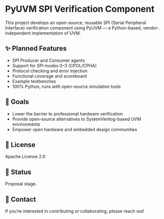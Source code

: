 # PyUVM SPI Verification Component

This project develops an open-source, reusable SPI (Serial Peripheral Interface) verification component using PyUVM — a Python-based, vendor-independent implementation of UVM.

## ✨ Planned Features

- SPI Producer and Consumer agents
- Support for SPI modes 0–3 (CPOL/CPHA)
- Protocol checking and error injection
- Functional coverage and scoreboard
- Example testbenches
- 100% Python, runs with open-source simulation tools

## 🧭 Goals

- Lower the barrier to professional hardware verification
- Provide open-source alternatives to SystemVerilog-based UVM environments
- Empower open hardware and embedded design communities

## 📜 License

Apache License 2.0

## 🚧 Status

Proposal stage.

## 🤝 Contact

If you’re interested in contributing or collaborating, please reach out!
